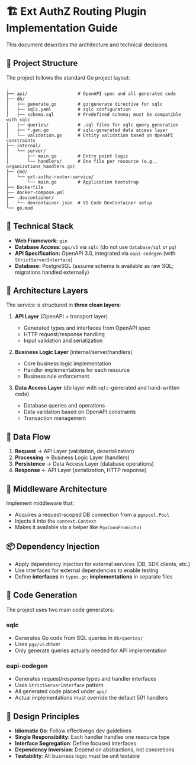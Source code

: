 # 🏗️ Ext AuthZ Routing Plugin Implementation Guide

This document describes the architecture and technical decisions.

## 📁 Project Structure

The project follows the standard Go project layout:

```
.
├── api/                   # OpenAPI spec and all generated code
├── db/
│   ├── generate.go        # go:generate directive for sqlc
│   ├── sqlc.yaml          # sqlc configuration
│   ├── schema.sql         # Predefined schema; must be compatible with sqlc
│   ├── queries/           # .sql files for sqlc query generation
│   ├── *.gen.go           # sqlc-generated data access layer
│   └── validation.go      # Entity validation based on OpenAPI constraints
├── internal/
│   └── server/
│       ├── main.go        # Entry point logic
│       └── handlers/      # One file per resource (e.g., organizations_handlers.go)
├── cmd/
│   └── ext-authz-router-service/
│       └── main.go        # Application bootstrap
├── Dockerfile
├── docker-compose.yml
├── .devcontainer/
│   └── devcontainer.json  # VS Code DevContainer setup
└── go.mod
```

## 🔧 Technical Stack

* **Web Framework:** `gin`
* **Database Access:** `pgx/v5` via `sqlc` (do not use `database/sql` or `pq`)
* **API Specification:** OpenAPI 3.0, integrated via `oapi-codegen` (with `StrictServerInterface`)
* **Database:** PostgreSQL (assume schema is available as raw SQL; migrations handled externally)

## 🧱 Architecture Layers

The service is structured in **three clean layers**:

1. **API Layer** (OpenAPI + transport layer)
   - Generated types and interfaces from OpenAPI spec
   - HTTP request/response handling
   - Input validation and serialization

2. **Business Logic Layer** (internal/server/handlers)
   - Core business logic implementation
   - Handler implementations for each resource
   - Business rule enforcement

3. **Data Access Layer** (db layer with `sqlc`-generated and hand-written code)
   - Database queries and operations
   - Data validation based on OpenAPI constraints
   - Transaction management

## 🔄 Data Flow

1. **Request** → API Layer (validation, deserialization)
2. **Processing** → Business Logic Layer (handlers)
3. **Persistence** → Data Access Layer (database operations)
4. **Response** ← API Layer (serialization, HTTP response)

## 🚦 Middleware Architecture

Implement middleware that:

* Acquires a request-scoped DB connection from a `pgxpool.Pool`
* Injects it into the `context.Context`
* Makes it available via a helper like `PgxConnFrom(ctx)`

## 📦 Dependency Injection

* Apply dependency injection for external services (DB, SDK clients, etc.)
* Use interfaces for external dependencies to enable testing
* Define **interfaces** in `types.go`; **implementations** in separate files

## 🔧 Code Generation

The project uses two main code generators:

### sqlc
- Generates Go code from SQL queries in `db/queries/`
- Uses `pgx/v5` driver
- Only generate queries actually needed for API implementation

### oapi-codegen
- Generates request/response types and handler interfaces
- Uses `StrictServerInterface` pattern
- All generated code placed under `api/`
- Actual implementations must override the default 501 handlers

## 🎯 Design Principles

* **Idiomatic Go**: Follow effectivego.dev guidelines
* **Single Responsibility**: Each handler handles one resource type
* **Interface Segregation**: Define focused interfaces
* **Dependency Inversion**: Depend on abstractions, not concretions
* **Testability**: All business logic must be unit testable

